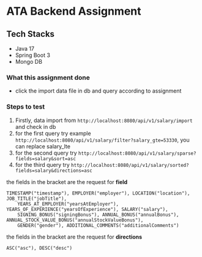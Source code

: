 # ATA Backend Assignment 

## Tech Stacks

- Java 17
- Spring Boot 3
- Mongo DB


### What this assignment done
- click the import data file in db and query according to assignment

### Steps to test 
1. Firstly, data import from  ```http://localhost:8080/api/v1/salary/import``` and check in db
2. for the first query try example ```http://localhost:8080/api/v1/salary/filter?salary_gte=53330```, you can replace salary_lte
3. for the second query try ```http://localhost:8080/api/v1/salary/sparse?fields=salary&sort=asc```
4. for the third query try ```http://localhost:8080/api/v1/salary/sorted?fields=salary&directions=asc```

the fields in the bracket are the request for **field**
```
TIMESTAMP("timestamp"), EMPLOYER("employer"), LOCATION("location"), JOB_TITLE("jobTitle"),
	YEARS_AT_EMPLOYER("yearsAtEmployer"), YEARS_OF_EXPERIENCE("yearsOfExperience"), SALARY("salary"),
	SIGNING_BONUS("signingBonus"), ANNUAL_BONUS("annualBonus"), ANNUAL_STOCK_VALUE_BONUS("annualStockValueBonus"),
	GENDER("gender"), ADDITIONAL_COMMENTS("additionalComments")
```

the fields in the bracket are the request for **directions**
```
ASC("asc"), DESC("desc")
```
